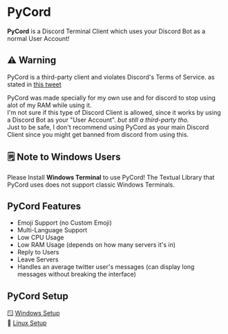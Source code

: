 # PyCord
**PyCord** is a Discord Terminal Client which uses your Discord Bot as a normal User Account!

## ⚠️ Warning
PyCord is a third-party client and violates Discord's Terms of Service. as stated in [this tweet](https://twitter.com/discord/status/1229357198918197248?lang=en)

PyCord was made specially for my own use and for discord to stop using alot of my RAM while using it.\
I'm not sure if this type of Discord Client is allowed, since it works by using a Discord Bot as your "User Account". *but still a third-party tho.*\
Just to be safe, I don't recommend using PyCord as your main Discord Client since you might get banned from discord from using this.

## 🗒️ Note to Windows Users
Please Install **Windows Terminal** to use PyCord! The Textual Library that PyCord uses does not support classic Windows Terminals.

## PyCord Features
- Emoji Support (no Custom Emoji)
- Multi-Language Support
- Low CPU Usage
- Low RAM Usage (depends on how many servers it's in)
- Reply to Users
- Leave Servers
- Handles an average twitter user's messages (can display long messages without breaking the interface)

## PyCord Setup
:window: [Windows Setup](https://github.com/PyTsun/PyCord/blob/main/windows-setup.md)\
:penguin: [Linux Setup](https://github.com/PyTsun/PyCord/blob/main/linux-setup.md)
